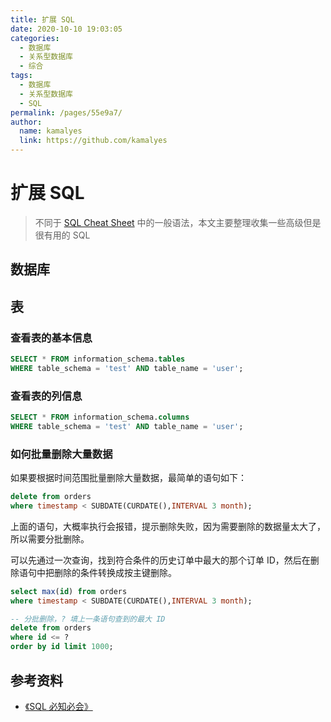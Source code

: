 ```yaml
---
title: 扩展 SQL
date: 2020-10-10 19:03:05
categories: 
  - 数据库
  - 关系型数据库
  - 综合
tags: 
  - 数据库
  - 关系型数据库
  - SQL
permalink: /pages/55e9a7/
author: 
  name: kamalyes
  link: https://github.com/kamalyes
---
```


# 扩展 SQL

> 不同于 [SQL Cheat Sheet](02.SqlCheatSheet.md) 中的一般语法，本文主要整理收集一些高级但是很有用的 SQL

## 数据库

## 表

### 查看表的基本信息

```sql
SELECT * FROM information_schema.tables
WHERE table_schema = 'test' AND table_name = 'user';
```

### 查看表的列信息

```sql
SELECT * FROM information_schema.columns
WHERE table_schema = 'test' AND table_name = 'user';
```

### 如何批量删除大量数据

如果要根据时间范围批量删除大量数据，最简单的语句如下：

```sql
delete from orders
where timestamp < SUBDATE(CURDATE(),INTERVAL 3 month);
```

上面的语句，大概率执行会报错，提示删除失败，因为需要删除的数据量太大了，所以需要分批删除。

可以先通过一次查询，找到符合条件的历史订单中最大的那个订单 ID，然后在删除语句中把删除的条件转换成按主键删除。

```sql
select max(id) from orders
where timestamp < SUBDATE(CURDATE(),INTERVAL 3 month);

-- 分批删除，? 填上一条语句查到的最大 ID
delete from orders
where id <= ?
order by id limit 1000;
```

## 参考资料

- [《SQL 必知必会》](https://item.jd.com/11232698.html)
